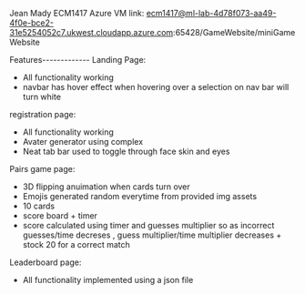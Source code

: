 Jean Mady ECM1417
Azure VM link: ecm1417@ml-lab-4d78f073-aa49-4f0e-bce2-31e5254052c7.ukwest.cloudapp.azure.com:65428/GameWebsite/miniGameWebsite

Features-------------
Landing Page:
- All functionality working 
- navbar has hover effect when hovering over a selection on nav bar will turn white

registration page:
- All functionality working
- Avater generator using complex 
- Neat tab bar used to toggle through face skin and eyes

Pairs game page:
- 3D flipping anuimation when cards turn over
- Emojis generated random everytime from provided img assets
- 10 cards
- score board + timer
- score calculated using timer and guesses multiplier so as incorrect guesses/time decreses , guess multiplier/time multiplier decreases + stock 20 for a correct match

Leaderboard page:
- All functionality implemented using a json file
